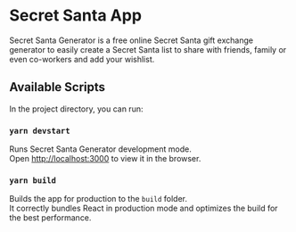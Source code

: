 # Secret Santa App

Secret Santa Generator is a free online Secret Santa gift exchange generator to easily create a Secret Santa list to share
with friends, family or even co-workers and add your wishlist.

## Available Scripts

In the project directory, you can run:

### `yarn devstart`

Runs Secret Santa Generator development mode.\
Open [http://localhost:3000](http://localhost:3000) to view it in the browser.

### `yarn build`

Builds the app for production to the `build` folder.\
It correctly bundles React in production mode and optimizes the build for the best performance.
